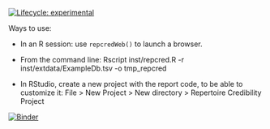 [![Lifecycle:
experimental](https://img.shields.io/badge/lifecycle-experimental-orange.svg)]()

Ways to use:

- In an R session: use `repcredWeb()` to launch a browser.

- From the command line: Rscript inst/repcred.R -r inst/extdata/ExampleDb.tsv -o tmp_repcred

- In RStudio, create a new project with the report code, to be able to customize it: File > New Project > New directory > Repertoire Credibility Project

[![Binder](https://mybinder.org/badge_logo.svg)](https://mybinder.org/v2/gh/airr-community/rep-cred/master?urlpath=shiny/binder/)

